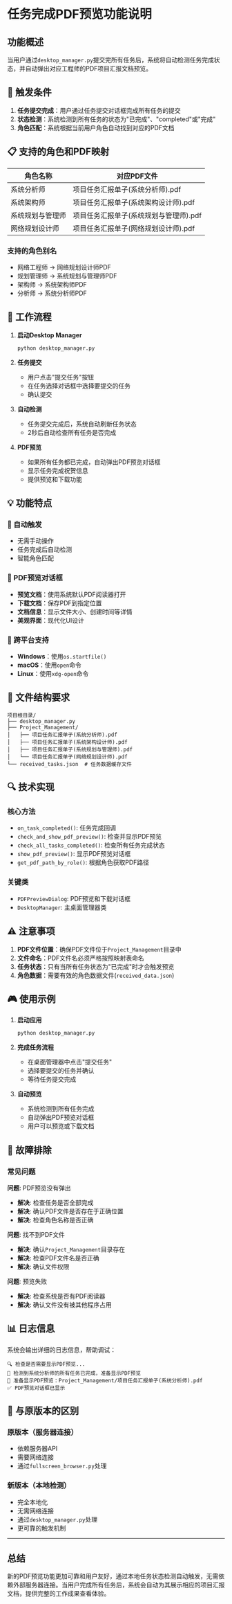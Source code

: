 # 任务完成PDF预览功能说明

## 功能概述

当用户通过`desktop_manager.py`提交完所有任务后，系统将自动检测任务完成状态，并自动弹出对应工程师的PDF项目汇报文档预览。

## 🎯 触发条件

1. **任务提交完成**：用户通过任务提交对话框完成所有任务的提交
2. **状态检测**：系统检测到所有任务的状态为"已完成"、"completed"或"完成"
3. **角色匹配**：系统根据当前用户角色自动找到对应的PDF文档

## 📋 支持的角色和PDF映射

| 角色名称 | 对应PDF文件 |
|---------|-------------|
| 系统分析师 | 项目任务汇报单子(系统分析师).pdf |
| 系统架构师 | 项目任务汇报单子(系统架构设计师).pdf |
| 系统规划与管理师 | 项目任务汇报单子(系统规划与管理师).pdf |
| 网络规划设计师 | 项目任务汇报单子(网络规划设计师).pdf |

### 支持的角色别名
- 网络工程师 → 网络规划设计师PDF
- 规划管理师 → 系统规划与管理师PDF
- 架构师 → 系统架构师PDF
- 分析师 → 系统分析师PDF

## 🚀 工作流程

1. **启动Desktop Manager**
   ```bash
   python desktop_manager.py
   ```

2. **任务提交**
   - 用户点击"提交任务"按钮
   - 在任务选择对话框中选择要提交的任务
   - 确认提交

3. **自动检测**
   - 任务提交完成后，系统自动刷新任务状态
   - 2秒后自动检查所有任务是否完成

4. **PDF预览**
   - 如果所有任务都已完成，自动弹出PDF预览对话框
   - 显示任务完成祝贺信息
   - 提供预览和下载功能

## 💡 功能特点

### 🎉 自动触发
- 无需手动操作
- 任务完成后自动检测
- 智能角色匹配

### 📄 PDF预览对话框
- **预览文档**：使用系统默认PDF阅读器打开
- **下载文档**：保存PDF到指定位置
- **文档信息**：显示文件大小、创建时间等详情
- **美观界面**：现代化UI设计

### 🔧 跨平台支持
- **Windows**：使用`os.startfile()`
- **macOS**：使用`open`命令
- **Linux**：使用`xdg-open`命令

## 📁 文件结构要求

```
项目根目录/
├── desktop_manager.py
├── Project_Management/
│   ├── 项目任务汇报单子(系统分析师).pdf
│   ├── 项目任务汇报单子(系统架构设计师).pdf
│   ├── 项目任务汇报单子(系统规划与管理师).pdf
│   └── 项目任务汇报单子(网络规划设计师).pdf
└── received_tasks.json  # 任务数据缓存文件
```

## 🔍 技术实现

### 核心方法
- `on_task_completed()`: 任务完成回调
- `check_and_show_pdf_preview()`: 检查并显示PDF预览
- `check_all_tasks_completed()`: 检查所有任务完成状态
- `show_pdf_preview()`: 显示PDF预览对话框
- `get_pdf_path_by_role()`: 根据角色获取PDF路径

### 关键类
- `PDFPreviewDialog`: PDF预览和下载对话框
- `DesktopManager`: 主桌面管理器类

## ⚠️ 注意事项

1. **PDF文件位置**：确保PDF文件位于`Project_Management`目录中
2. **文件命名**：PDF文件名必须严格按照映射表命名
3. **任务状态**：只有当所有任务状态为"已完成"时才会触发预览
4. **角色数据**：需要有效的角色数据文件(`received_data.json`)

## 🎮 使用示例

1. **启动应用**
   ```bash
   python desktop_manager.py
   ```

2. **完成任务流程**
   - 在桌面管理器中点击"提交任务"
   - 选择要提交的任务并确认
   - 等待任务提交完成

3. **自动预览**
   - 系统检测到所有任务完成
   - 自动弹出PDF预览对话框
   - 用户可以预览或下载文档

## 🔧 故障排除

### 常见问题

**问题**: PDF预览没有弹出
- **解决**: 检查任务是否全部完成
- **解决**: 确认PDF文件是否存在于正确位置
- **解决**: 检查角色名称是否正确

**问题**: 找不到PDF文件
- **解决**: 确认`Project_Management`目录存在
- **解决**: 检查PDF文件名是否正确
- **解决**: 确认文件权限

**问题**: 预览失败
- **解决**: 检查系统是否有PDF阅读器
- **解决**: 确认文件没有被其他程序占用

## 📊 日志信息

系统会输出详细的日志信息，帮助调试：

```
🔍 检查是否需要显示PDF预览...
🎉 检测到系统分析师的所有任务已完成，准备显示PDF预览
📄 准备显示PDF预览：Project_Management/项目任务汇报单子(系统分析师).pdf
✅ PDF预览对话框已显示
```

## 🔄 与原版本的区别

### 原版本（服务器连接）
- 依赖服务器API
- 需要网络连接
- 通过`fullscreen_browser.py`处理

### 新版本（本地检测）
- 完全本地化
- 无需网络连接
- 通过`desktop_manager.py`处理
- 更可靠的触发机制

---

## 总结

新的PDF预览功能更加可靠和用户友好，通过本地任务状态检测自动触发，无需依赖外部服务器连接。当用户完成所有任务后，系统会自动为其展示相应的项目汇报文档，提供完整的工作成果查看体验。 